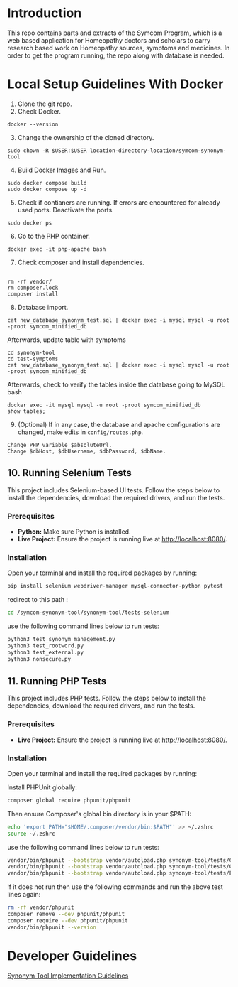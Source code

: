 # Introduction
This repo contains parts and extracts of the Symcom Program, which is a web based application for Homeopathy doctors and scholars to carry research based work on Homeopathy sources, symptoms and medicines.
In order to get the program running, the repo along with database is needed. 

# Local Setup Guidelines With Docker
1. Clone the git repo.
2. Check Docker.
```
docker --version
```
3. Change the ownership of the cloned directory.
```
sudo chown -R $USER:$USER location-directory-location/symcom-synonym-tool
```
4. Build Docker Images and Run.
```
sudo docker compose build
sudo docker compose up -d
```
5. Check if contianers are running. If errors are encountered for already used ports. Deactivate the ports.
```
sudo docker ps
```
6. Go to the PHP container.
```
docker exec -it php-apache bash
```
7. Check composer and install dependencies.
```

rm -rf vendor/
rm composer.lock
composer install

```
8. Database import.
```
cat new_database_synonym_test.sql | docker exec -i mysql mysql -u root -proot symcom_minified_db

```
Afterwards, update table with symptoms

```
cd synonym-tool
cd test-symptoms
cat new_database_synonym_test.sql | docker exec -i mysql mysql -u root -proot symcom_minified_db
```


Afterwards, check to verify the tables inside the database going to MySQL bash
```
docker exec -it mysql mysql -u root -proot symcom_minified_db
show tables;
```

9. (Optional) If in any case, the database and apache configurations are changed, make edits in `config/routes.php`.
```
Change PHP variable $absoluteUrl.
Change $dbHost, $dbUsername, $dbPassword, $dbName.
```

## 10. Running Selenium Tests

This project includes Selenium-based UI tests. Follow the steps below to install the dependencies, download the required drivers, and run the tests.

### Prerequisites

- **Python:** Make sure Python is installed.
- **Live Project:** Ensure the project is running live at [http://localhost:8080/](http://localhost:8080/).

### Installation

Open your terminal and install the required packages by running:

```bash
pip install selenium webdriver-manager mysql-connector-python pytest
```

redirect to this path :

```bash
cd /symcom-synonym-tool/synonym-tool/tests-selenium
```

use the following command lines below to run tests:

```bash
python3 test_synonym_management.py
python3 test_rootword.py
python3 test_external.py
python3 nonsecure.py

```


## 11. Running PHP Tests

This project includes PHP tests. Follow the steps below to install the dependencies, download the required drivers, and run the tests.

### Prerequisites

- **Live Project:** Ensure the project is running live at [http://localhost:8080/](http://localhost:8080/).

### Installation

Open your terminal and install the required packages by running:

Install PHPUnit globally:
```bash 
composer global require phpunit/phpunit
```

Then ensure Composer's global bin directory is in your $PATH:
```bash 
echo 'export PATH="$HOME/.composer/vendor/bin:$PATH"' >> ~/.zshrc
source ~/.zshrc
```


use the following command lines below to run tests:

```bash
vendor/bin/phpunit --bootstrap vendor/autoload.php synonym-tool/tests/ChatGPT1.php    
vendor/bin/phpunit --bootstrap vendor/autoload.php synonym-tool/tests/ChatGPT2.php              
vendor/bin/phpunit --bootstrap vendor/autoload.php synonym-tool/tests/FetchWordInfoTest.php
```

if it does not run then use the following commands and run the above test lines again:
```bash
rm -rf vendor/phpunit
composer remove --dev phpunit/phpunit
composer require --dev phpunit/phpunit
vendor/bin/phpunit --version
```

# Developer Guidelines
[Synonym Tool Implementation Guidelines](developer-guidelines.md)